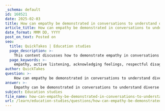 ```yaml
---
_schema: default
id: 168521
date: 2025-02-03
title: How can empathy be demonstrated in conversations to understand diverse perspectives?
article_title: How can empathy be demonstrated in conversations to understand diverse perspectives?
date_format: MMM DD, YYYY
post_on_text: Posted on
seo:
  title: QuickTakes | Education studies
  page_description: >-
    This content discusses how to demonstrate empathy in conversations by using active listening, acknowledging feelings, engaging in respectful disagreement, asking open-ended questions, practicing cultural competence, and summarizing discussion points.
  page_keywords: >-
    empathy, active listening, acknowledging feelings, respectful disagreement, open-ended questions, cultural competence, summarize, diverse perspectives, constructive dialogue, inclusive conversations
author: QuickTakes
question: >-
    How can empathy be demonstrated in conversations to understand diverse perspectives?
answer: >-
    Empathy can be demonstrated in conversations to understand diverse perspectives through several key practices:\n\n1. **Active Listening**: This involves giving full attention to the speaker, not just hearing their words but also understanding the emotions and underlying messages. Techniques such as nodding, summarizing what the speaker has said, and asking clarifying questions can enhance mutual understanding. By actively listening, you show that you value the other person's viewpoint, which fosters a more inclusive dialogue.\n\n2. **Acknowledging Feelings**: Recognizing and validating the feelings of others is crucial. For instance, if someone expresses frustration about a particular issue, acknowledging that frustration can help de-escalate tensions and create a safe space for open dialogue. This acknowledgment demonstrates that you care about their emotional experience, which is a fundamental aspect of empathy.\n\n3. **Respectful Disagreement**: Empathy allows for respectful disagreement. When differing opinions arise, focusing on the ideas rather than the individuals involved helps maintain a constructive atmosphere. Using factual and neutral language to challenge ideas can lead to deeper discussions without personal attacks, thus respecting diverse perspectives.\n\n4. **Open-Ended Questions**: Employing open-ended questions encourages others to share their thoughts and feelings more freely. This technique not only propels the conversation forward but also invites diverse perspectives, allowing for a richer understanding of the topic at hand.\n\n5. **Cultural Competence**: Understanding and respecting the diverse backgrounds and experiences of others enhances empathy. Being aware of cultural differences and how they shape perspectives can lead to more meaningful conversations. Adapting your approach to meet the unique needs of individuals from various cultural contexts is essential in demonstrating empathy.\n\n6. **Summarizing Points of Agreement and Disagreement**: After discussing various viewpoints, summarizing the points of agreement and disagreement can clarify understanding and show that you have been attentive to all perspectives. This practice reinforces the idea that every opinion is valued and considered.\n\nBy integrating these practices into conversations, individuals can effectively demonstrate empathy, leading to a more inclusive and constructive dialogue that respects and understands diverse perspectives.
subject: Education studies
file_name: how-can-empathy-be-demonstrated-in-conversations-to-understand-diverse-perspectives.md
url: /learn/education-studies/questions/how-can-empathy-be-demonstrated-in-conversations-to-understand-diverse-perspectives
---
```


&nbsp;